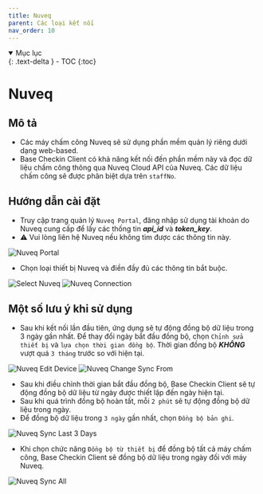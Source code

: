 ```yaml
---
title: Nuveq
parent: Các loại kết nối
nav_order: 10
---
```


<details open markdown="block">
  <summary>
    Mục lục
  </summary>
  {: .text-delta }
- TOC
{:toc}
</details>

# Nuveq

## Mô tả

- Các máy chấm công Nuveq sẽ sử dụng phần mềm quản lý riêng dưới dạng web-based.
- Base Checkin Client có khả năng kết nối đến phần mềm này và đọc dữ liệu chấm công thông qua Nuveq Cloud API của Nuveq. Các dữ liệu chấm công sẽ được phân biệt dựa trên `staffNo`.

## Hướng dẫn cài đặt

- Truy cập trang quản lý `Nuveq Portal`, đăng nhập sử dụng tài khoản do Nuveq cung cấp để lấy các thống tin ***api_id*** và ***token_key***. 
- ⚠️ Vui lòng liên hệ Nuveq nếu không tìm được các thông tin này.

<img src="{{site.baseurl}}/assets/images/nuveq_portal_login.png" alt="Nuveq Portal">

- Chọn loại thiết bị Nuveq và điền đầy đủ các thông tin bắt buộc.

<img src="{{site.baseurl}}/assets/images/select_nuveq.png" alt="Select Nuveq">

<img src="{{site.baseurl}}/assets/images/nuveq_filled_data.png" alt="Nuveq Connection">

## Một số lưu ý khi sử dụng

- Sau khi kết nối lần đầu tiên, ứng dụng sẽ tự động đồng bộ dữ liệu trong 3 ngày gần nhất. Để thay đổi ngày bắt đầu đồng bộ, chọn `Chỉnh sửa thiết bị` và `lựa chọn thời gian đồng bộ`. Thời gian đồng bộ ***KHÔNG*** vượt quá `3 tháng` trước so với hiện tại.

<img src="{{site.baseurl}}/assets/images/select_edit_device.png" alt="Nuveq Edit Device">

<img src="{{site.baseurl}}/assets/images/nuveq_change_sync_from.png" alt="Nuveq Change Sync From">

- Sau khi điều chỉnh thời gian bắt đầu đồng bộ, Base Checkin Client sẽ tự động đồng bộ dữ liệu từ ngày được thiết lập đến ngày hiện tại.
- Sau khi quá trình đồng bộ hoàn tất, mỗi `2 phút` sẽ tự động đồng bộ dữ liệu trong ngày.
- Để đồng bộ dữ liệu trong `3 ngày` gần nhất, chọn `Đồng bộ bản ghi`.

<img src="{{site.baseurl}}/assets/images/nuveq_sync_data_last_3_days.png" alt="Nuveq Sync Last 3 Days">

- Khi chọn chức năng `Đồng bộ từ thiết bị` để đồng bộ tất cả máy chấm công, Base Checkin Client sẽ đồng bộ dữ liệu trong ngày đối với máy Nuveq.

<img src="{{site.baseurl}}/assets/images/nuveq_sync_all.png" alt="Nuveq Sync All">

